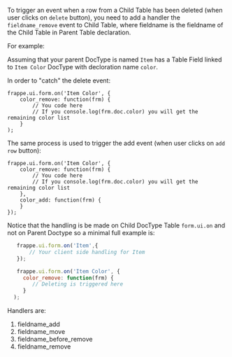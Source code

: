 To trigger an event when a row from a Child Table has been deleted (when user clicks on `delete` button), you need to add a handler the `fieldname_remove` event to Child Table, where fieldname is the fieldname of the Child Table in Parent Table declaration.

 For example:

 Assuming that your parent DocType is named `Item` has a Table Field linked to `Item Color` DocType with decloration name `color`.

 In order to "catch" the delete event:

	frappe.ui.form.on('Item Color', {
		color_remove: function(frm) {
			// You code here
			// If you console.log(frm.doc.color) you will get the remaining color list
		}
	);

 The same process is used to trigger the add event (when user clicks on `add row` button):

	frappe.ui.form.on('Item Color', {
		color_remove: function(frm) {
			// You code here
			// If you console.log(frm.doc.color) you will get the remaining color list
		},
		color_add: function(frm) {
		}
	});

 Notice that the handling is be made on Child DocType Table `form.ui.on` and not on Parent Doctype so a minimal full example is:


 ```javascript
    frappe.ui.form.on('Item',{
    	// Your client side handling for Item
    });

    frappe.ui.form.on('Item Color', {
      color_remove: function(frm) {
         // Deleting is triggered here
      }
   );
 ```
Handlers are:

1. fieldname_add
1. fieldname_move
1. fieldname_before_remove
1. fieldname_remove

